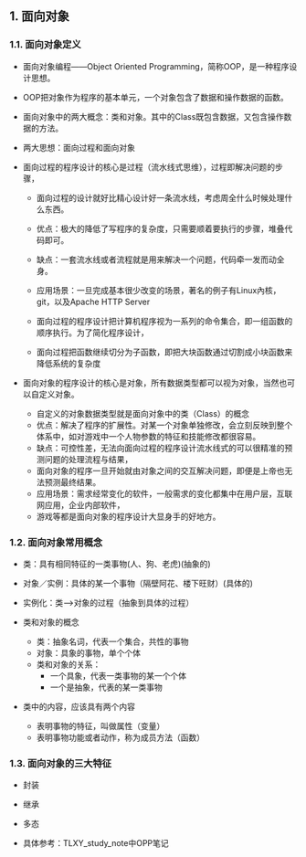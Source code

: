 ## 1. 面向对象
### 1.1. 面向对象定义
- 面向对象编程——Object Oriented Programming，简称OOP，是一种程序设计思想。
- OOP把对象作为程序的基本单元，一个对象包含了数据和操作数据的函数。

- 面向对象中的两大概念：类和对象。其中的Class既包含数据，又包含操作数据的方法。

- 两大思想：面向过程和面向对象

- 面向过程的程序设计的核心是过程（流水线式思维），过程即解决问题的步骤，
    - 面向过程的设计就好比精心设计好一条流水线，考虑周全什么时候处理什么东西。
    - 优点：极大的降低了写程序的复杂度，只需要顺着要执行的步骤，堆叠代码即可。
    - 缺点：一套流水线或者流程就是用来解决一个问题，代码牵一发而动全身。
    - 应用场景：一旦完成基本很少改变的场景，著名的例子有Linux內核，git，以及Apache HTTP Server
    
    - 面向过程的程序设计把计算机程序视为一系列的命令集合，即一组函数的顺序执行。为了简化程序设计，
    - 面向过程把函数继续切分为子函数，即把大块函数通过切割成小块函数来降低系统的复杂度

- 面向对象的程序设计的核心是对象，所有数据类型都可以视为对象，当然也可以自定义对象。
    - 自定义的对象数据类型就是面向对象中的类（Class）的概念
    - 优点：解决了程序的扩展性。对某一个对象单独修改，会立刻反映到整个体系中，如对游戏中一个人物参数的特征和技能修改都很容易。
    - 缺点：可控性差，无法向面向过程的程序设计流水线式的可以很精准的预测问题的处理流程与结果，
    - 面向对象的程序一旦开始就由对象之间的交互解决问题，即便是上帝也无法预测最终结果。
    - 应用场景：需求经常变化的软件，一般需求的变化都集中在用户层，互联网应用，企业内部软件，
    - 游戏等都是面向对象的程序设计大显身手的好地方。

### 1.2. 面向对象常用概念
- 类：具有相同特征的一类事物(人、狗、老虎)(抽象的)
- 对象／实例：具体的某一个事物（隔壁阿花、楼下旺财）(具体的)
- 实例化：类——>对象的过程（抽象到具体的过程）  

- 类和对象的概念
    - 类：抽象名词，代表一个集合，共性的事物
    - 对象：具象的事物，单个个体
    - 类和对象的关系：
        - 一个具象，代表一类事物的某一个个体
        - 一个是抽象，代表的某一类事物
- 类中的内容，应该具有两个内容
    - 表明事物的特征，叫做属性（变量）
    - 表明事物功能或者动作，称为成员方法（函数）
    
### 1.3. 面向对象的三大特征
- 封装
- 继承
- 多态

- 具体参考：TLXY_study_note中OPP笔记